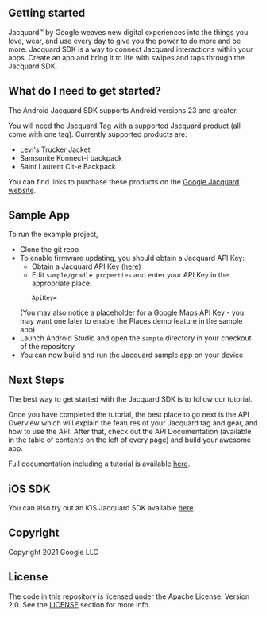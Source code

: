 ## Getting started
Jacquard&#8482; by Google weaves new digital experiences into the things you
love, wear, and use every day to give you the power to do more and be
more.  Jacquard SDK is a way to connect Jacquard interactions within
your apps.  Create an app and bring it to life with swipes and taps
through the Jacquard SDK.

## What do I need to get started?
The Android Jacquard SDK supports Android versions 23 and greater.

You will need the Jacquard Tag with a supported Jacquard product (all come with one tag). Currently supported products are:

- Levi's Trucker Jacket
- Samsonite Konnect-i backpack
- Saint Laurent Cit-e Backpack 

You can find links to purchase these products on the [Google Jacquard website](https://atap.google.com/jacquard/products/).

## Sample App
To run the example project, 
- Clone the git repo
- To enable firmware updating, you should obtain a Jacquard API Key:
  - Obtain a Jacquard API Key ([here](https://google.github.io/JacquardSDKAndroid/wiki/cloud-api-terms/))
  - Edit `sample/gradle.properties` and enter your API Key in the appropriate place:
    ```
    ApiKey=
    ```
  (You may also notice a placeholder for a Google Maps API Key - you may want one later to enable the Places demo feature in the sample app)
- Launch Android Studio and open the `sample` directory in your checkout of the repository
- You can now build and run the Jacquard sample app on your device

## Next Steps
The best way to get started with the Jacquard SDK is to follow our tutorial.

Once you have completed the tutorial, the best place to go next is the API Overview which will explain the features of your Jacquard tag and gear, and how to use the API. After that, check out the API Documentation (available in the table of contents on the left of every page) and build your awesome app.

Full documentation including a tutorial is available [here](https://google.github.io/JacquardSDKAndroid/).

## iOS SDK
You can also try out an iOS Jacquard SDK available [here]( https://github.com/google/JacquardSDKiOS).

## Copyright
Copyright 2021 Google LLC

## License
The code in this repository is licensed under the Apache License, Version 2.0. See the [LICENSE](https://github.com/google/JacquardSDKAndroid/blob/main/LICENSE) section for more info.

